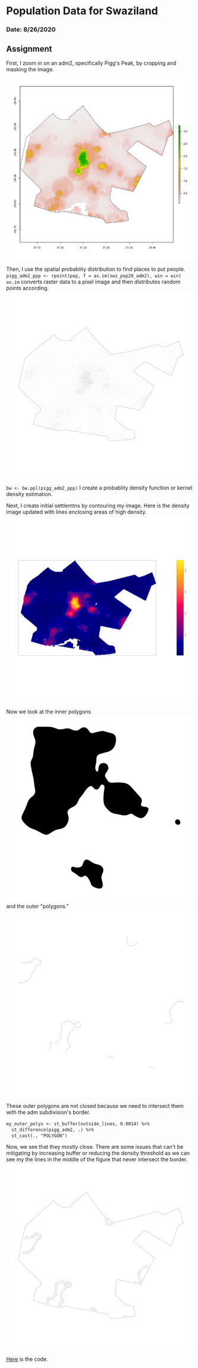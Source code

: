 # Population Data for Swaziland

### Date: 8/26/2020

## Assignment
First, I zoom in on an adm2, specifically Pigg's Peak, by cropping and masking the image.
![Pigg's Peak Image](images/agg_pigg.png)

Then, I use the spatial probablity distribution to find places to put people.
`pigg_adm2_ppp <- rpoint(pop, f = as.im(swz_pop20_adm2), win = win)`
`as.im` converts raster data to a pixel image and then distributes random points according.
![Pigg's Peak Image](images/pigg_random_people.png)

`bw <- bw.ppl(pigg_adm2_ppp)`
I create a probablity density function or kernel density estimation.

Next, I create initial settlemtns by contouring my image. Here is the density image updated with lines enclosing areas of high density.
![Pigg's Peak Image](images/pigg_lines_density_image.png)

Now we look at the inner polygons
![Pigg's Peak Image](images/pigg_inner_polygons.png)
and the outer "polygons."
![Pigg's Peak Image](images/pigg_outer_polygons.png)

These outer polygons are not closed because we need to intersect them with the adm subdivision's border. 
```
my_outer_polys <- st_buffer(outside_lines, 0.0014) %>%
  st_difference(pigg_adm2, .) %>%
  st_cast(., "POLYGON")
 ```
Now, we see that they mostly close. There are some issues that can't be mitigating by increasing buffer or reducing the density threshold as we can see my the lines in the middle of the figure that never intersect the border.
![Pigg's Peak Image](images/pigg_outer_polygons_intersecting.png)



[Here](scripts/DefactoDescriptionSwaziland.R) is the code.

